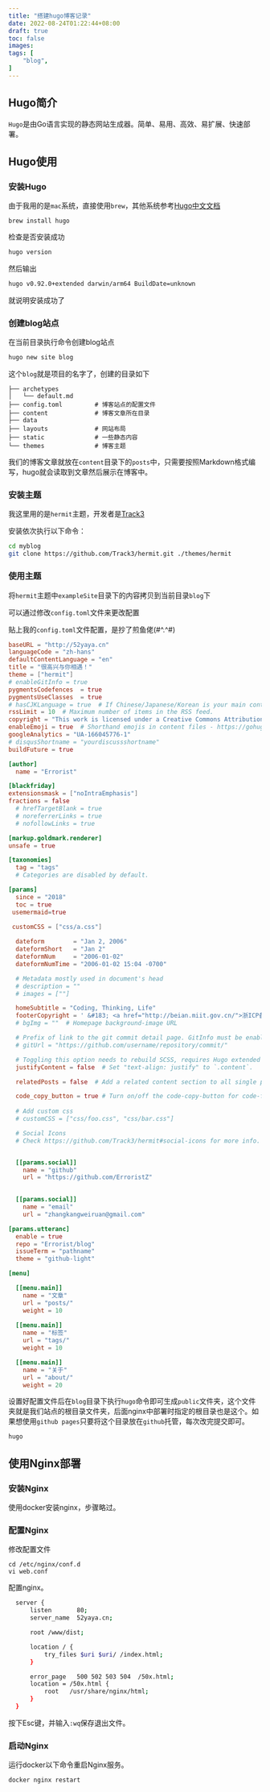```yaml
---
title: "搭建hugo博客记录"
date: 2022-08-24T01:22:44+08:00
draft: true
toc: false
images:
tags: [              
    "blog",
]
---
```


## Hugo简介

`Hugo`是由Go语言实现的静态网站生成器。简单、易用、高效、易扩展、快速部署。

## Hugo使用

### 安装Hugo

由于我用的是`mac`系统，直接使用`brew`，其他系统参考[Hugo中文文档](https://www.gohugo.org/)

```shell
brew install hugo
```

检查是否安装成功

```bash
hugo version
```

然后输出

```bash
hugo v0.92.0+extended darwin/arm64 BuildDate=unknown
```

就说明安装成功了

### 创建blog站点

在当前目录执行命令创建blog站点

```bash
hugo new site blog
```

这个`blog`就是项目的名字了，创建的目录如下

```
├── archetypes
│   └── default.md
├── config.toml         # 博客站点的配置文件
├── content             # 博客文章所在目录
├── data                
├── layouts             # 网站布局
├── static              # 一些静态内容
└── themes              # 博客主题
```

我们的博客文章就放在`content`目录下的`posts`中，只需要按照Markdown格式编写，hugo就会读取到文章然后展示在博客中。

### 安装主题

我这里用的是`hermit`主题，开发者是[Track3](https://ojbk.im/)

安装依次执行以下命令：

```bash
cd myblog 
git clone https://github.com/Track3/hermit.git ./themes/hermit
```

### 使用主题

将`hermit`主题中`exampleSite`目录下的内容拷贝到当前目录`blog`下

可以通过修改`config.toml`文件来更改配置

贴上我的`config.toml`文件配置，是抄了煎鱼佬(#^.^#)

```toml
baseURL = "http://52yaya.cn"
languageCode = "zh-hans"
defaultContentLanguage = "en"
title = "很高兴与你相遇！"
theme = ["hermit"]
# enableGitInfo = true
pygmentsCodefences  = true
pygmentsUseClasses  = true
# hasCJKLanguage = true  # If Chinese/Japanese/Korean is your main content language, enable this to make wordCount works right.
rssLimit = 10  # Maximum number of items in the RSS feed.
copyright = "This work is licensed under a Creative Commons Attribution-NonCommercial 4.0 International License." # This message is only used by the RSS template.
enableEmoji = true  # Shorthand emojis in content files - https://gohugo.io/functions/emojify/
googleAnalytics = "UA-166045776-1"
# disqusShortname = "yourdiscussshortname"
buildFuture = true

[author]
  name = "Errorist"

[blackfriday]
extensionsmask = ["noIntraEmphasis"]
fractions = false
  # hrefTargetBlank = true
  # noreferrerLinks = true
  # nofollowLinks = true

[markup.goldmark.renderer]
unsafe = true

[taxonomies]
  tag = "tags"
  # Categories are disabled by default.

[params]
  since = "2018"
  toc = true
 usemermaid=true

 customCSS = ["css/a.css"]
  
  dateform        = "Jan 2, 2006"
  dateformShort   = "Jan 2"
  dateformNum     = "2006-01-02"
  dateformNumTime = "2006-01-02 15:04 -0700"

  # Metadata mostly used in document's head
  # description = ""
  # images = [""]

  homeSubtitle = "Coding, Thinking, Life"
  footerCopyright = ' &#183; <a href="http://beian.miit.gov.cn/">浙ICP备2020045357号</a>'
  # bgImg = ""  # Homepage background-image URL

  # Prefix of link to the git commit detail page. GitInfo must be enabled.
  # gitUrl = "https://github.com/username/repository/commit/"

  # Toggling this option needs to rebuild SCSS, requires Hugo extended version
  justifyContent = false  # Set "text-align: justify" to `.content`.

  relatedPosts = false  # Add a related content section to all single posts page

  code_copy_button = true # Turn on/off the code-copy-button for code-fields
  
  # Add custom css
  # customCSS = ["css/foo.css", "css/bar.css"]

  # Social Icons
  # Check https://github.com/Track3/hermit#social-icons for more info.


  [[params.social]]
    name = "github"
    url = "https://github.com/ErroristZ"

	
  [[params.social]]
    name = "email"
    url = "zhangkangweiruan@gmail.com"

[params.utteranc]
  enable = true
  repo = "Errorist/blog" 
  issueTerm = "pathname"
  theme = "github-light"

[menu]

  [[menu.main]]
    name = "文章"
    url = "posts/"
    weight = 10
	
  [[menu.main]]
    name = "标签"
    url = "tags/"
    weight = 10

  [[menu.main]]
    name = "关于"
    url = "about/"
    weight = 20

```

设置好配置文件后在`blog`目录下执行`hugo`命令即可生成`public`文件夹，这个文件夹就是我们站点的根目录文件夹，后面nginx中部署时指定的根目录也是这个。如果想使用`github pages`只要将这个目录放在`github`托管，每次改完提交即可。

```shell
hugo
```

## 使用Nginx部署

### 安装Nginx

使用docker安装nginx，步骤略过。

### 配置Nginx

修改配置文件

```shell
cd /etc/nginx/conf.d
vi web.conf
```

配置nginx。

```sh
  server {
      listen       80;
      server_name  52yaya.cn;

      root /www/dist;

      location / {
          try_files $uri $uri/ /index.html;
      }

      error_page   500 502 503 504  /50x.html;
      location = /50x.html {
          root   /usr/share/nginx/html;
      }
  }
```

按下Esc键，并输入`:wq`保存退出文件。

### 启动Nginx

运行docker以下命令重启Nginx服务。

```shell
docker nginx restart
```
